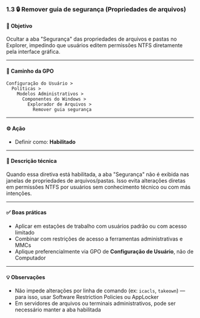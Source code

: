 ### 1.3 🔒 Remover guia de segurança (Propriedades de arquivos)

#### 🎯 Objetivo
Ocultar a aba "Segurança" das propriedades de arquivos e pastas no Explorer, impedindo que usuários editem permissões NTFS diretamente pela interface gráfica.

---

#### 🧭 Caminho da GPO
```
Configuração do Usuário >
  Políticas >
    Modelos Administrativos >
      Componentes do Windows >
        Explorador de Arquivos >
          Remover guia segurança
```

---

#### ⚙️ Ação
- Definir como: **Habilitado**

---

#### 📝 Descrição técnica
Quando essa diretiva está habilitada, a aba "Segurança" não é exibida nas janelas de propriedades de arquivos/pastas. Isso evita alterações diretas em permissões NTFS por usuários sem conhecimento técnico ou com más intenções.

---

#### ✅ Boas práticas
- Aplicar em estações de trabalho com usuários padrão ou com acesso limitado
- Combinar com restrições de acesso a ferramentas administrativas e MMCs
- Aplique preferencialmente via GPO de **Configuração de Usuário**, não de Computador

---

#### 💡 Observações
- Não impede alterações por linha de comando (ex: `icacls`, `takeown`) — para isso, usar Software Restriction Policies ou AppLocker
- Em servidores de arquivos ou terminais administrativos, pode ser necessário manter a aba habilitada